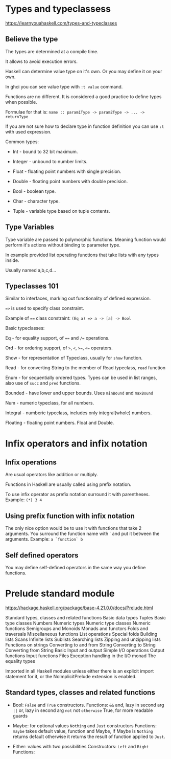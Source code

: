 # Types and typeclassess

https://learnyouahaskell.com/types-and-typeclasses

## Believe the type

The types are determined at a compile time.

It allows to avoid execution errors.

Haskell can determine value type on it's own. Or you may define it on your own.

In ghci you can see value type with `:t value` command.

Functions are no different. It is considered a good practice to define types when possible. 

Formulae for that is:
`name :: param1Type -> param2Type -> ... -> returnType`

If you are not sure how to declare type in function definition you can use `:t` with used expression.

Common types:

- Int -  bound to 32 bit maximum.

- Integer - unbound to number limits.

- Float - floating point numbers with single precision.

- Double - floating point numbers with double precision.

- Bool - boolean type.

- Char - character type.

- Tuple - variable type based on tuple contents.

## Type Variables

Type variable are passed to polymorphic functions. Meaning function would perform it's actions without binding to parameter type.

In example provided list operating functions that take lists with any types inside.

Usually named a,b,c,d...

## Typeclasses 101

Similar to interfaces, marking out functionality of defined expression.

`=>` is used to specify class constraint.

Example of `==` class constraint:
`(Eq a) => a -> [a] -> Bool`

Basic typeclasses:

Eq - for equality support, of `==` and `/=` operations.

Ord - for ordering support, of `>`, `<`, `>=`, `<=` operators.

Show - for representation of Typeclass, usually for `show` function.

Read - for converting String to the member of Read typeclass, `read` function

Enum - for sequentially ordered types.  Types can be used in list ranges, also use of `succ` and `pred` functions.

Bounded - have lower and upper bounds. Uses `minBound` and `maxBound`

Num - numeric typeclass, for all numbers.

Integral - numberic typeclass, includes only integral(whole) numbers.

Floating - floating point numbers. Float and Double.

# Infix operators and infix notation

## Infix operations

Are usual operators like addition or multiply.

Functions in Haskell are usually called using prefix notation.

To use infix operator as prefix notation surround it with parentheses.
Example: `(*) 3 4`

## Using prefix function with infix notation

The only nice option would be to use it with functions that take 2 arguments.
You surround the function name with \` and put it between the arguments.
Example: ```a `function` b```

## Self defined operators

You may define self-defined operators in the same way you define functions.



# Prelude standard module

https://hackage.haskell.org/package/base-4.21.0.0/docs/Prelude.html

Standard types, classes and related functions
Basic data types
Tuples
Basic type classes
Numbers
Numeric types
Numeric type classes
Numeric functions
Semigroups and Monoids
Monads and functors
Folds and traversals
Miscellaneous functions
List operations
Special folds
Building lists
Scans
Infinite lists
Sublists
Searching lists
Zipping and unzipping lists
Functions on strings
Converting to and from String
Converting to String
Converting from String
Basic Input and output
Simple I/O operations
Output functions
Input functions
Files
Exception handling in the I/O monad
The equality types

Imported in all Haskell modules unless  either there is an explicit import statement for it, or the NoImplicitPrelude extension is enabled.

## Standard types, classes and related functions

- Bool: `False` and `True` constructors.
Functions:
`&&` and,  lazy in second arg
`||` or, lazy in second arg
`not` not
`otherwise` True, for more readable guards

- Maybe: for optional values
    `Nothing` and `Just` constructors
Functions:
`maybe` takes default value, function and Maybe, if Maybe is `Nothing` returns default otherwise it returns the result of function applied to `Just`.

- Either: values with two possibilities
Constructors: `Left` and `Right`
Functions:


